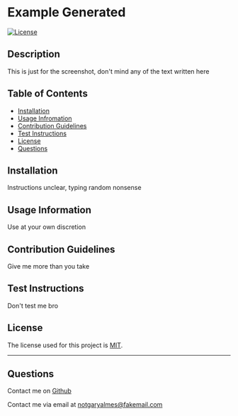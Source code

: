 
# Example Generated
[![License](https://img.shields.io/badge/License-MIT-yellow.svg)](https://opensource.org/licenses/MIT)


## Description

This is just for the screenshot, don't mind any of the text written here

## Table of Contents

- [Installation](#installation)
- [Usage Infromation](#usage-information)
- [Contribution Guidelines](#contribution-guidelines)
- [Test Instructions](#test-instructions)
- [License](#license)
- [Questions](#questions)

## Installation

Instructions unclear, typing random nonsense

## Usage Information

Use at your own discretion

## Contribution Guidelines

Give me more than you take

## Test Instructions

Don't test me bro

## License

The license used for this project is [MIT](https://opensource.org/licenses/MIT).

---

## Questions

Contact me on [Github](https://github.com/ZSchreier)

Contact me via email at notgaryalmes@fakemail.com